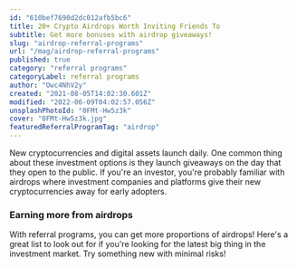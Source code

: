 ```yaml
---
id: "610bef7690d2dc012afb5bc6"
title: 20+ Crypto Airdrops Worth Inviting Friends To
subtitle: Get more bonuses with airdrop giveaways!
slug: "airdrop-referral-programs"
url: "/mag/airdrop-referral-programs"
published: true
category: "referral programs"
categoryLabel: referral programs
author: "Owc4NhV2y"
created: "2021-08-05T14:02:30.601Z"
modified: "2022-06-09T04:02:57.056Z"
unsplashPhotoId: "0FMt-Hw5z3k"
cover: "0FMt-Hw5z3k.jpg"
featuredReferralProgramTag: "airdrop"
---
```

New cryptocurrencies and digital assets launch daily. One common thing about these investment options is they launch giveaways on the day that they open to the public. If you're an investor, you're probably familiar with airdrops where investment companies and platforms give their new cryptocurrencies away for early adopters.

### **Earning more from airdrops**

With referral programs, you can get more proportions of airdrops! Here's a great list to look out for if you're looking for the latest big thing in the investment market. Try something new with minimal risks!
